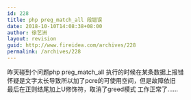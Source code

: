 ```yaml
---
id: 228
title: php preg_match_all 段错误
date: 2018-10-10T14:08:38+08:00
author: 徐艺洲
layout: revision
guid: http://www.fireidea.com/archives/228
permalink: /archives/228
---
```

<div id="sina_keyword_ad_area2" class="articalContent   newfont_family">
  昨天碰到个问题php preg_match_all 执行的时候在某条数据上报错<br />怀疑是文字太长导致所以加了pcre的可使用空间，但是故障依旧<br />最后在正则结尾加上U修饰符，取消了greed模式 工作正常了……</p>